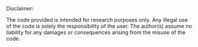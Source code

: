 Disclaimer:

The code provided is intended for research purposes only. Any illegal use of the code is solely the responsibility of the user. The author(s) assume no liability for any damages or consequences arising from the misuse of the code.
